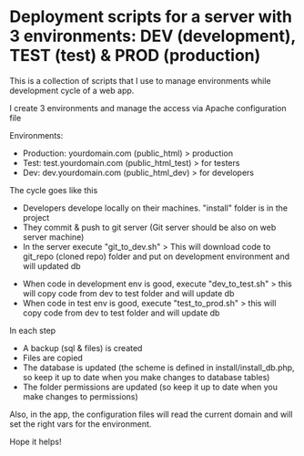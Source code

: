 # Deployment scripts for a server with 3 environments: DEV (development), TEST (test) & PROD (production)

This is a collection of scripts that I use to manage environments while development cycle of a web app.

I create 3 environments and manage the access via Apache configuration file

Environments:

* Production: yourdomain.com (public_html) > production
* Test: test.yourdomain.com (public_html_test) > for testers
* Dev: dev.yourdomain.com (public_html_dev) > for developers


The cycle goes like this

* Developers develope locally on their machines. "install" folder is in the project
* They commit & push to git server (Git server should be also on web server machine)
* In the server execute "git_to_dev.sh" > This will download code to git_repo (cloned repo) folder and put on development environment and will updated db
+ When code in development env is good, execute "dev_to_test.sh" > this will copy code from dev to test folder and will update db
+ When code in test env is good, execute "test_to_prod.sh" > this will copy code from dev to test folder and will update db


In each step 

* A backup (sql & files) is created
* Files are copied
* The database is updated (the scheme is defined in install/install_db.php, so keep it up to date when you make changes to database tables)
* The folder permissions are updated (so keep it up to date when you make changes to permissions)


Also, in the app, the configuration files will read the current domain and will set the right vars for the environment.

Hope it helps!